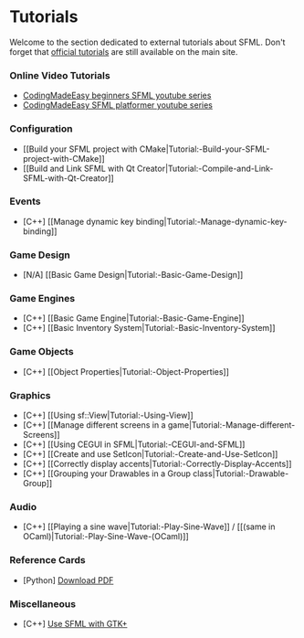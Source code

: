 # Tutorials

Welcome to the section dedicated to external tutorials about SFML. Don't forget that [official tutorials](http://www.sfml-dev.org/tutorials.php) are still available on the main site.

### Online Video Tutorials
* [CodingMadeEasy beginners SFML youtube series](http://www.youtube.com/playlist?list=PL0249162D5D6FA5D1)
* [CodingMadeEasy SFML platformer youtube series](http://www.youtube.com/playlist?list=PLCB3138ADCE90F2EC)

### Configuration

* [[Build your SFML project with CMake|Tutorial:-Build-your-SFML-project-with-CMake]]
* [[Build and Link SFML with Qt Creator|Tutorial:-Compile-and-Link-SFML-with-Qt-Creator]]

### Events

* [C++] [[Manage dynamic key binding|Tutorial:-Manage-dynamic-key-binding]]

### Game Design
* [N/A] [[Basic Game Design|Tutorial:-Basic-Game-Design]]

### Game Engines
* [C++] [[Basic Game Engine|Tutorial:-Basic-Game-Engine]]
* [C++] [[Basic Inventory System|Tutorial:-Basic-Inventory-System]]

### Game Objects
* [C++] [[Object Properties|Tutorial:-Object-Properties]]

### Graphics

* [C++] [[Using sf::View|Tutorial:-Using-View]]
* [C++] [[Manage different screens in a game|Tutorial:-Manage-different-Screens]]
* [C++] [[Using CEGUI in SFML|Tutorial:-CEGUI-and-SFML]]
* [C++] [[Create and use SetIcon|Tutorial:-Create-and-Use-SetIcon]]
* [C++] [[Correctly display accents|Tutorial:-Correctly-Display-Accents]]
* [C++] [[Grouping your Drawables in a Group class|Tutorial:-Drawable-Group]]

### Audio
* [C++] [[Playing a sine wave|Tutorial:-Play-Sine-Wave]] / [[(same in OCaml)|Tutorial:-Play-Sine-Wave-(OCaml)]]

### Reference Cards

* [Python] [Download PDF](http://www.losersjuegos.com.ar/_media/referencia/apuntes/pysfml/pysfml_reference_card.pdf)

### Miscellaneous

* [C++] [Use SFML with GTK+](http://lalaland.github.com/gtkGuide.html)